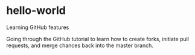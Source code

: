# hello-world
Learning GitHub features

Going through the GitHub tutorial to learn how to create forks,
initiate pull requests, and merge chances back into the master branch.

